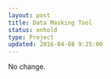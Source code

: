 ```yaml
---
layout: post
title: Data Masking Tool
status: onhold
type: Project
updated: 2016-04-08 9:25:00
---
```


No change.
